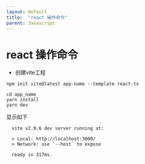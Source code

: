```yaml
---
layout: default
title:  "react 操作命令"
parent: Javascript
---
```

# react 操作命令
- 创建vite工程
```npm
npm init vite@latest app-name --template react-ts
```
```
cd app_name
yarn install
yarn dev
```
显示如下
```vite
  vite v2.9.6 dev server running at:

  > Local: http://localhost:3000/
  > Network: use `--host` to expose

  ready in 317ms.
```

